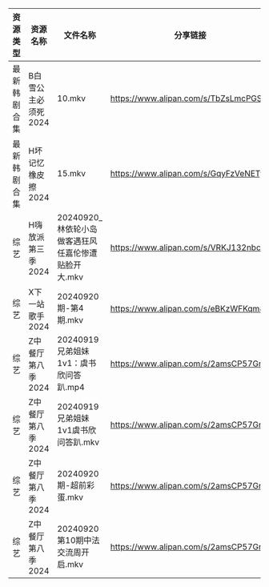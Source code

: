| 资源类型   | 资源名称         | 文件名称                             | 分享链接                                 | 更新时间                |
| ------ | ------------ | -------------------------------- | ------------------------------------ | ------------------- |
| 最新韩剧合集 | B白雪公主必须死2024 | 10.mkv                           | https://www.alipan.com/s/TbZsLmcPGSo | 2024-09-21 00:05:24 |
| 最新韩剧合集 | H坏记忆橡皮擦2024  | 15.mkv                           | https://www.alipan.com/s/GqyFzVeNETy | 2024-09-21 12:05:52 |
| 综艺     | H嗨放派第三季2024  | 20240920_林依轮小岛做客遇狂风任嘉伦惨遭贴脸开大.mkv | https://www.alipan.com/s/VRKJ132nbcQ | 2024-09-21 00:08:13 |
| 综艺     | X下一站歌手2024   | 20240920期-第4期.mkv                | https://www.alipan.com/s/eBKzWFKqm82 | 2024-09-21 00:09:34 |
| 综艺     | Z中餐厅第八季2024  | 20240919 兄弟姐妹1v1：虞书欣问答趴.mp4      | https://www.alipan.com/s/2amsCP57Grh | 2024-09-21 00:07:43 |
| 综艺     | Z中餐厅第八季2024  | 20240919兄弟姐妹1v1虞书欣问答趴.mkv        | https://www.alipan.com/s/2amsCP57Grh | 2024-09-21 00:07:43 |
| 综艺     | Z中餐厅第八季2024  | 20240920期-超前彩蛋.mkv               | https://www.alipan.com/s/2amsCP57Grh | 2024-09-21 00:07:43 |
| 综艺     | Z中餐厅第八季2024  | 20240920第10期中法交流周开启.mkv          | https://www.alipan.com/s/2amsCP57Grh | 2024-09-21 00:07:42 |
